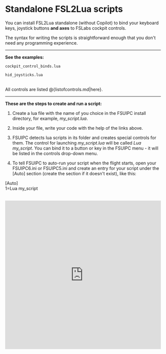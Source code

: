 # Standalone FSL2Lua scripts

You can install FSL2Lua standalone (without Copilot) to bind your keyboard keys, joystick buttons **and axes** to FSLabs cockpit controls.

The syntax for writing the scripts is straightforward enough that you don't need any programming experience. 

***

**See the examples:**

`cockpit_control_binds.lua`

`hid_joysticks.lua`<br><br>

All controls are listed @{listofcontrols.md|here}.

***



**These are the steps to create and run a script:**

1. Create a lua file with the name of you choice in the FSUIPC install directory, for example, *my\_script.lua*.

2. Inside your file, write your code with the help of the links above.

3. FSUIPC detects lua scripts in its folder and creates special controls for them. The control for launching *my\_script.lua* will be called *Lua my\_script*.
You can bind it to a button or key in the FSUIPC menu - it will be listed in the controls drop-down menu.

4. To tell FSUIPC to auto-run your script when the flight starts, open your FSUIPC6.ini or FSUIPC5.ini and create an entry for your script under the [Auto] section (create the section if it doesn't exist), like this:

[Auto]  
1=Lua my_script
<br><br>
<iframe style="position: relative; width: 100%; height:480px" src="https://www.youtube.com/embed/D75G7qVwChY" frameborder="0" allow="accelerometer; autoplay; clipboard-write; encrypted-media; gyroscope; picture-in-picture" allowfullscreen></iframe>